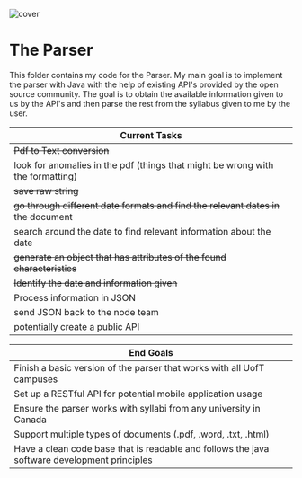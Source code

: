![cover](https://proctorexam.com/2015/wp-content/uploads/2016/01/back-end.jpg)

# The Parser
This folder contains my code for the Parser. My main goal is to implement the parser with Java with the help of existing API's provided by the open source community. The goal is to obtain the available information given to us by the API's and then parse the rest from the syllabus given to me by the user.

| Current Tasks                                                                                                                   |
| ---------------------------------------------------------------------------------------- |
| ~~Pdf to Text conversion~~                                                                  |
| look for anomalies in the pdf (things that might be wrong with the formatting)           |
| ~~save raw string~~                                                                          |
| ~~go through different date formats and find the relevant dates in the document~~            |
| search around the date to find relevant information about the date                       |
| ~~generate an object that has attributes of the found characteristics~~                      |
| ~~Identify the date and information given~~                                                  |
| Process information in JSON                                                              |
| send JSON back to the node team                                                          |
| potentially create a public API                                                          |


| End Goals                                                                                                                       |
|---------------------------------------------------------------------------------------------------------------------------------|
| Finish a basic version of the parser that works with all UofT campuses                                                          |
| Set up a RESTful API for potential mobile application usage                                                                     |
| Ensure the parser works with syllabi from any university in Canada                                                              |  
| Support multiple types of documents (.pdf, .word, .txt, .html)                                                                  |
| Have a clean code base that is readable and follows the java software development principles|  





